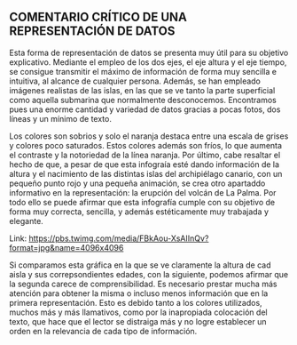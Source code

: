 ## COMENTARIO CRÍTICO DE UNA REPRESENTACIÓN DE DATOS
Esta forma de representación de datos se presenta muy útil para su objetivo explicativo. Mediante el empleo de los dos ejes, el eje altura y el eje tiempo, se consigue transmitir el máximo de información de forma muy sencilla e intuitiva, al alcance de cualquier persona. Además, se han empleado imágenes realistas de las islas, en las que se ve tanto la parte superficial como aquella submarina que normalmente desconocemos. Encontramos pues una enorme cantidad y variedad de datos gracias a pocas fotos, dos líneas y un mínimo de texto. 

Los colores son sobrios y solo el naranja destaca entre una escala de grises y colores poco saturados. Estos colores además son fríos, lo que aumenta el contraste y la notoriedad de la línea naranja. Por último, cabe resaltar el hecho de que, a pesar de que esta infograía esté dando información de la altura y el nacimiento de las distintas islas del archipiélago canario, con un pequeño punto rojo y una pequeña animación, se crea otro apartaddo informativo en la representación: la erupción del volcán de La Palma. Por todo ello se puede afirmar que esta infografía cumple con su objetivo de forma muy correcta, sencilla, y además estéticamente muy trabajada y elegante.

Link: https://pbs.twimg.com/media/FBkAou-XsAIInQv?format=jpg&name=4096x4096

Si comparamos esta gráfica en la que se ve claramente la altura de cad aisla y sus correpsondientes edades, con la siguiente, podemos afirmar que la segunda carece de comprensibilidad. Es necesario prestar mucha más atención para obtener la misma o incluso menos información que en la primera representación. Esto es debido tanto a los colores utilizados, muchos más y más llamativos, como por la inapropiada colocación del texto, que hace que el lector se distraiga más y no logre establecer un orden en la relevancia de cada tipo de información.
